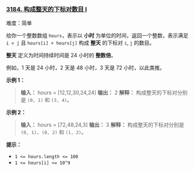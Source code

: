 ### [3184\. 构成整天的下标对数目 I](https://leetcode.cn/problems/count-pairs-that-form-a-complete-day-i/)

难度：简单

给你一个整数数组 `hours`，表示以 **小时** 为单位的时间，返回一个整数，表示满足 `i < j` 且 `hours[i] + hours[j]` 构成 **整天** 的下标对 `i`, `j` 的数目。

**整天** 定义为时间持续时间是 24 小时的 **整数倍**。

例如，1 天是 24 小时，2 天是 48 小时，3 天是 72 小时，以此类推。

**示例 1：**

> **输入：** hours = [12,12,30,24,24]
> **输出：** 2
> **解释：**
> 构成整天的下标对分别是 `(0, 1)` 和 `(3, 4)`。

**示例 2：**

> **输入：** hours = [72,48,24,3]
> **输出：** 3
> **解释：**
> 构成整天的下标对分别是 `(0, 1)`、`(0, 2)` 和 `(1, 2)`。

**提示：**

- `1 <= hours.length <= 100`
- `1 <= hours[i] <= 10^9`
